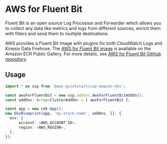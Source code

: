 # AWS for Fluent Bit

Fluent Bit is an open source Log Processor and Forwarder which allows you to collect any data like metrics and logs from different sources, enrich them with filters and send them to multiple destinations.

AWS provides a Fluent Bit image with plugins for both CloudWatch Logs and Kinesis Data Firehose. The [AWS for Fluent Bit image](https://gallery.ecr.aws/aws-observability/aws-for-fluent-bit) is available on the Amazon ECR Public Gallery. For more details, see [AWS for Fluent Bit GitHub repository](https://github.com/aws/aws-for-fluent-bit).

## Usage

```typescript
import * as ssp from '@aws-quickstart/ssp-amazon-eks';

const awsForFluentBit = new ssp.addons.AwsForFluentBitAddOn();
const addOns: Array<ClusterAddOn> = [ awsForFluentBit ];

const app = new cdk.App();
new EksBlueprint(app, 'my-stack-name', addOns, [], {
  env: {
      account: <AWS_ACCOUNT_ID>,
      region: <AWS_REGION>,
  },
});
```